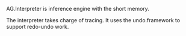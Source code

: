 ﻿AG.Interpreter is inference engine with the short memory.

The interpreter takes charge of tracing. It uses the undo.framework to 
support redo-undo work.